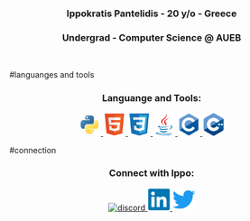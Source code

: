 <h3 align="center">Ippokratis Pantelidis - 20 y/o - Greece</h3>
<h3 align="center"> Undergrad - Computer Science @ AUEB </h3>
<br>

#languanges and tools
<h3 align="center">Languange and Tools:</h3>
<p align="center"> 
  <a href="https://www.python.org" target="_blank"> <img src="https://raw.githubusercontent.com/devicons/devicon/master/icons/python/python-original.svg" alt="python" width="40" height="40"/> </a>
  <a href="https://developer.mozilla.org/en-US/docs/Web/HTML" target="_blank"> <img src="https://raw.githubusercontent.com/devicons/devicon/master/icons/html5/html5-original.svg" alt="html" width="40" height="40"/> </a>
  <a href="https://developer.mozilla.org/en-US/docs/Web/CSS" target="_blank"> <img src="https://raw.githubusercontent.com/devicons/devicon/master/icons/css3/css3-original.svg" alt="css" width="40" height="40"/> </a>
  <a href="https://www.java.com/" target="_blank"> <img src="https://raw.githubusercontent.com/devicons/devicon/master/icons/java/java-original.svg" alt="java" width="40" height="40"/> </a>  
  <a href="https://www.learn-c.org/" target="_blank"> <img src="https://raw.githubusercontent.com/devicons/devicon/master/icons/c/c-original.svg" alt="c" width="40" height="40"/> </a>
  <a href="https://www.learn-cpp.org/" target="_blank"> <img src="https://raw.githubusercontent.com/devicons/devicon/master/icons/cplusplus/cplusplus-original.svg" alt="c++" width="40" height="40"/> </a>
</p>

#connection
<h3 align="center">Connect with Ippo:</h3>
<p align="center">
  <a href="https://discord.com/channels/@me" target="_blank"> <img src="https://raw.githubusercontent.com/devicons/devicon/master/icons/discord/discord-original.svg" alt="discord"width="40" height="40"/> </a>
  <a href="https://www.linkedin.com/in/ippokratis-pantelidis-ba3b44267/" target="_blank"> <img src="https://raw.githubusercontent.com/devicons/devicon/master/icons/linkedin/linkedin-original.svg" alt="linkedin" width="40" height="40"/> </a>
  <a href="https://twitter.com/Ippokra39664792" target="_blank"> <img src="https://raw.githubusercontent.com/devicons/devicon/master/icons/twitter/twitter-original.svg" alt="twitter" width="40" height="40"/> </a>
</p>




